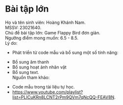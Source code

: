 # Bài tập lớn
 Họ và tên sinh viên: Hoàng Khánh Nam.  
 MSSV: 23021640.  
 Chủ đề bài tập lớn: Game Flappy Bird đơn giản.  
 Ngưỡng điểm mong muốn: 6.5 - 8.5.  
 Lý do:
 - Phát triển từ code mẫu và bổ sung một số tính năng:
 + Bổ sung âm thanh
 + Bổ sung hoạt ảnh nhân vật
 + Bổ sung text.  
 Nguồn tham khảo:
 - Code mẫu trong tài liệu tự học.
 - https://www.youtube.com/playlist?list=PLICuKRn8LCNT2rPm9QVm7qNcQQ-FEAV8N.

